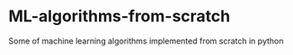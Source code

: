 # ML-algorithms-from-scratch
Some of machine learning algorithms implemented from scratch in python
